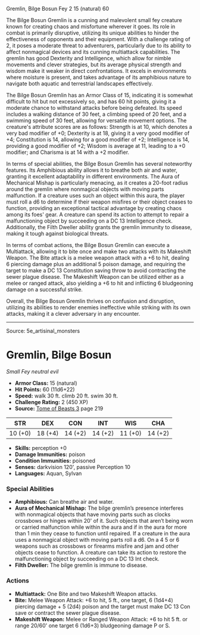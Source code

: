 <MonsterName/>Gremlin, Bilge Bosun</MonsterName>
<CreatureType/>Fey</CreatureType>
<CR/>2</CR>
<AC/>15 (natural)</AC>
<HP/>60</HP>
<summary>The Bilge Bosun Gremlin is a cunning and malevolent small fey creature known for creating chaos and misfortune wherever it goes. Its role in combat is primarily disruptive, utilizing its unique abilities to hinder the effectiveness of opponents and their equipment. With a challenge rating of 2, it poses a moderate threat to adventurers, particularly due to its ability to affect nonmagical devices and its cunning multiattack capabilities. The gremlin has good Dexterity and Intelligence, which allow for nimble movements and clever strategies, but its average physical strength and wisdom make it weaker in direct confrontations. It excels in environments where moisture is present, and takes advantage of its amphibious nature to navigate both aquatic and terrestrial landscapes effectively.</summary>

<detail>

The Bilge Bosun Gremlin has an Armor Class of 15, indicating it is somewhat difficult to hit but not excessively so, and has 60 hit points, giving it a moderate chance to withstand attacks before being defeated. Its speed includes a walking distance of 30 feet, a climbing speed of 20 feet, and a swimming speed of 30 feet, allowing for versatile movement options. The creature's attribute scores are as follows: Strength is at 10, which denotes a very bad modifier of +0; Dexterity is at 18, giving it a very good modifier of +4; Constitution is 14, allowing for a good modifier of +2; Intelligence is 14, providing a good modifier of +2; Wisdom is average at 11, leading to a +0 modifier; and Charisma is at 14 with a +2 modifier. 

In terms of special abilities, the Bilge Bosun Gremlin has several noteworthy features. Its Amphibious ability allows it to breathe both air and water, granting it excellent adaptability in different environments. The Aura of Mechanical Mishap is particularly menacing, as it creates a 20-foot radius around the gremlin where nonmagical objects with moving parts malfunction. If a creature uses such an object within this aura, the player must roll a d6 to determine if their weapon misfires or their object ceases to function, providing an exceptional tactical advantage by creating chaos among its foes' gear. A creature can spend its action to attempt to repair a malfunctioning object by succeeding on a DC 13 Intelligence check. Additionally, the Filth Dweller ability grants the gremlin immunity to disease, making it tough against biological threats.

In terms of combat actions, the Bilge Bosun Gremlin can execute a Multiattack, allowing it to bite once and make two attacks with its Makeshift Weapon. The Bite attack is a melee weapon attack with a +6 to hit, dealing 6 piercing damage plus an additional 5 poison damage, and requiring the target to make a DC 13 Constitution saving throw to avoid contracting the sewer plague disease. The Makeshift Weapon can be utilized either as a melee or ranged attack, also yielding a +6 to hit and inflicting 6 bludgeoning damage on a successful strike.

Overall, the Bilge Bosun Gremlin thrives on confusion and disruption, utilizing its abilities to render enemies ineffective while striking with its own attacks, making it a clever adversary in any encounter.</detail>



---

Source: 5e_artisinal_monsters

# Gremlin, Bilge Bosun

*Small* *Fey* *neutral evil*

- **Armor Class:** 15 (natural)
- **Hit Points:** 60 (11d6+22)
- **Speed:** walk 30 ft. climb 20 ft. swim 30 ft.
- **Challenge Rating:** 2 (450 XP)
- **Source:** [Tome of Beasts 3](https://koboldpress.com/kpstore/product/tome-of-beasts-3-for-5th-edition/) page 219

| STR | DEX | CON | INT | WIS | CHA |
| --- | --- | --- | --- | --- | --- |
| 10 (+0) | 18 (+4) | 14 (+2) | 14 (+2) | 11 (+0) | 14 (+2) |

- **Skills:** perception +0
- **Damage Immunities:** poison
- **Condition Immunities:** poisoned
- **Senses:** darkvision 120', passive Perception 10
- **Languages:** Aquan, Sylvan

### Special Abilities

- **Amphibious:** Can breathe air and water.
- **Aura of Mechanical Mishap:** The bilge gremlin’s presence interferes with nonmagical objects that have moving parts such as clocks crossbows or hinges within 20' of it. Such objects that aren’t being worn or carried malfunction while within the aura and if in the aura for more than 1 min they cease to function until repaired. If a creature in the aura uses a nonmagical object with moving parts roll a d6. On a 4 5 or 6 weapons such as crossbows or firearms misfire and jam and other objects cease to function. A creature can take its action to restore the malfunctioning object by succeeding on a DC 13 Int check.
- **Filth Dweller:** The bilge gremlin is immune to disease.

### Actions

- **Multiattack:** One Bite and two Makeshift Weapon attacks.
- **Bite:** Melee Weapon Attack: +6 to hit, 5 ft., one target, 6 (1d4+4) piercing damage + 5 (2d4) poison and the target must make DC 13 Con save or contract the sewer plague disease.
- **Makeshift Weapon:** Melee or Ranged Weapon Attack: +6 to hit 5 ft. or range 20/60' one target 6 (1d6+3) bludgeoning damage P or S.




